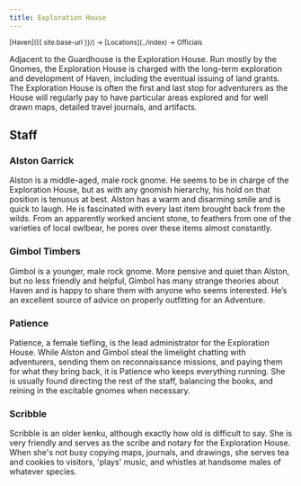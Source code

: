 ```yaml
---
title: Exploration House
---
```


<span style="font-size:smaller;">
  [Haven]({{ site.base-url }}/) -> [Locations](../index) -> Officials
</span>

Adjacent to the Guardhouse is the Exploration House.  Run mostly by the Gnomes, the Exploration House is charged with the long-term exploration and development of Haven, including the eventual issuing of land grants.  The Exploration House is often the first and last stop for adventurers as the House will regularly pay to have particular areas explored and for well drawn maps, detailed travel journals, and artifacts.

## Staff

### Alston Garrick

Alston is a middle-aged, male rock gnome.  He seems to be in charge of the Exploration House, but as with any gnomish hierarchy, his hold on that position is tenuous at best.  Alston has a warm and disarming smile and is quick to laugh.  He is fascinated with every last item brought back from the wilds.  From an apparently worked ancient stone, to feathers from one of the varieties of local owlbear, he pores over these items almost constantly.

### Gimbol Timbers

Gimbol is a younger, male rock gnome.  More pensive and quiet than Alston, but no less friendly and helpful, Gimbol has many strange theories about Haven and is happy to share them with anyone who seems interested. He’s an excellent source of advice on properly outfitting for an Adventure.

### Patience

Patience, a female tiefling, is the lead administrator for the Exploration House.  While Alston and Gimbol steal the limelight chatting with adventurers, sending them on reconnaissance missions, and paying them for what they bring back, it is Patience who keeps everything running.  She is usually found directing the rest of the staff, balancing the books, and reining in the excitable gnomes when necessary.

### Scribble

Scribble is an older kenku, although exactly how old is difficult to say.  She is very friendly and serves as the scribe and notary for the Exploration House.  When she's not busy copying maps, journals, and drawings, she serves tea and cookies to visitors, 'plays' music, and whistles at handsome males of whatever species.
